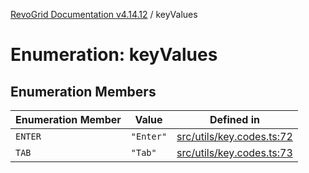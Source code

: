 [RevoGrid Documentation v4.14.12](README.md) / keyValues

# Enumeration: keyValues

## Enumeration Members

| Enumeration Member | Value | Defined in |
| ------ | ------ | ------ |
| `ENTER` | `"Enter"` | [src/utils/key.codes.ts:72](https://github.com/revolist/revogrid/blob/ee1081dbd910f211c490863a4b642535e5dce01e/src/utils/key.codes.ts#L72) |
| `TAB` | `"Tab"` | [src/utils/key.codes.ts:73](https://github.com/revolist/revogrid/blob/ee1081dbd910f211c490863a4b642535e5dce01e/src/utils/key.codes.ts#L73) |
